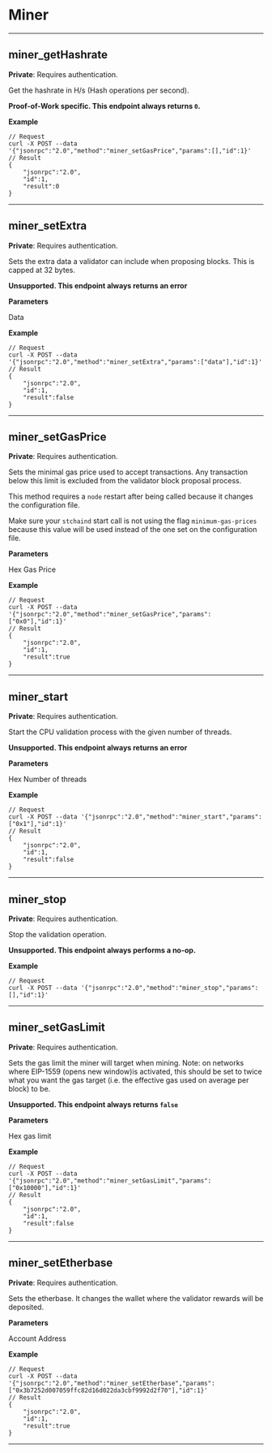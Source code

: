 # Miner

---

## miner_getHashrate
**Private**: Requires authentication.

Get the hashrate in H/s (Hash operations per second).

**Proof-of-Work specific. This endpoint always returns `0`.**

**Example**
~~~
// Request
curl -X POST --data '{"jsonrpc":"2.0","method":"miner_setGasPrice","params":[],"id":1}'
// Result
{
    "jsonrpc":"2.0",
    "id":1,
    "result":0
}
~~~

---

## miner_setExtra
**Private**: Requires authentication.

Sets the extra data a validator can include when proposing blocks. This is capped at 32 bytes.

**Unsupported. This endpoint always returns an error**

**Parameters**

Data

**Example**
~~~
// Request
curl -X POST --data '{"jsonrpc":"2.0","method":"miner_setExtra","params":["data"],"id":1}'
// Result
{
    "jsonrpc":"2.0",
    "id":1,
    "result":false
}
~~~

---

## miner_setGasPrice
**Private**: Requires authentication.

Sets the minimal gas price used to accept transactions. Any transaction below this limit is excluded from the validator block proposal process.

This method requires a `node` restart after being called because it changes the configuration file.

Make sure your `stchaind` start call is not using the flag `minimum-gas-prices` because this value will be used instead of the one set on the configuration file.

**Parameters**

Hex Gas Price

**Example**
~~~
// Request
curl -X POST --data '{"jsonrpc":"2.0","method":"miner_setGasPrice","params":["0x0"],"id":1}'
// Result
{
    "jsonrpc":"2.0",
    "id":1,
    "result":true
}
~~~

---

## miner_start
**Private**: Requires authentication.

Start the CPU validation process with the given number of threads.

**Unsupported. This endpoint always returns an error**

**Parameters**

Hex Number of threads

**Example**
~~~
// Request
curl -X POST --data '{"jsonrpc":"2.0","method":"miner_start","params":["0x1"],"id":1}'
// Result
{
    "jsonrpc":"2.0",
    "id":1,
    "result":false
}
~~~

---

## miner_stop
**Private**: Requires authentication.

Stop the validation operation.

**Unsupported. This endpoint always performs a no-op.**

**Example**
~~~
// Request
curl -X POST --data '{"jsonrpc":"2.0","method":"miner_stop","params":[],"id":1}'
~~~

---

## miner_setGasLimit
**Private**: Requires authentication.

Sets the gas limit the miner will target when mining. Note: on networks where EIP-1559 (opens new window)is activated, this should be set to twice what you want the gas target (i.e. the effective gas used on average per block) to be.

**Unsupported. This endpoint always returns `false`**

**Parameters**

Hex gas limit

**Example**
~~~
// Request
curl -X POST --data '{"jsonrpc":"2.0","method":"miner_setGasLimit","params":["0x10000"],"id":1}'
// Result
{
    "jsonrpc":"2.0",
    "id":1,
    "result":false
}
~~~

---

## miner_setEtherbase
**Private**: Requires authentication.

Sets the etherbase. It changes the wallet where the validator rewards will be deposited.

**Parameters**

Account Address

**Example**
~~~
// Request
curl -X POST --data '{"jsonrpc":"2.0","method":"miner_setEtherbase","params":["0x3b7252d007059ffc82d16d022da3cbf9992d2f70"],"id":1}'
// Result
{
    "jsonrpc":"2.0",
    "id":1,
    "result":true
}
~~~

---
